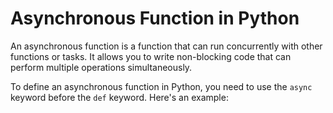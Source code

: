 # Asynchronous Function in Python

An asynchronous function is a function that can run concurrently with other functions or tasks. It allows you to write non-blocking code that can perform multiple operations simultaneously.

To define an asynchronous function in Python, you need to use the `async` keyword before the `def` keyword. Here's an example:

